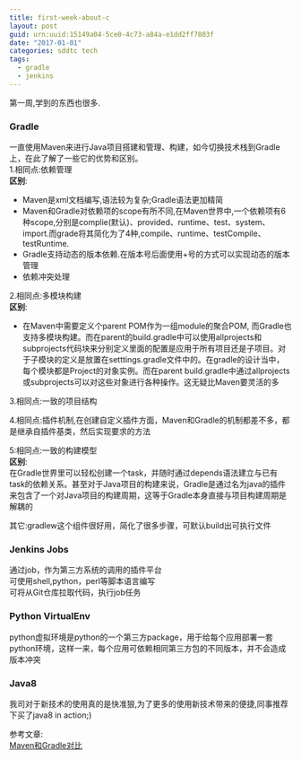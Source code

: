 ```yaml
---
title: first-week-about-c
layout: post
guid: urn:uuid:15149a04-5ce0-4c73-a84a-e1dd2ff7803f
date: "2017-01-01"
categories: sddtc tech
tags:
  - gradle
  - jenkins
---
```


第一周,学到的东西也很多.  

### Gradle  
  一直使用Maven来进行Java项目搭建和管理、构建，如今切换技术栈到Gradle上，在此了解了一些它的优势和区别。  
1.相同点:依赖管理   
**区别**:  
- Maven是xml文档编写,语法较为复杂;Gradle语法更加精简  
- Maven和Gradle对依赖项的scope有所不同,在Maven世界中,一个依赖项有6种scope,分别是complie(默认)、provided、runtime、test、system、import.而grade将其简化为了4种,compile、runtime、testCompile、testRuntime.  
- Gradle支持动态的版本依赖.在版本号后面使用+号的方式可以实现动态的版本管理  
- 依赖冲突处理  

2.相同点:多模块构建  
**区别**:  
- 在Maven中需要定义个parent POM作为一组module的聚合POM, 而Gradle也支持多模块构建。而在parent的build.gradle中可以使用allprojects和subprojects代码块来分别定义里面的配置是应用于所有项目还是子项目。对于子模块的定义是放置在setttings.gradle文件中的。在gradle的设计当中，每个模块都是Project的对象实例。而在parent build.gradle中通过allprojects或subprojects可以对这些对象进行各种操作。这无疑比Maven要灵活的多  

3.相同点:一致的项目结构  

4.相同点:插件机制,在创建自定义插件方面，Maven和Gradle的机制都差不多，都是继承自插件基类，然后实现要求的方法  

5:相同点:一致的构建模型  
**区别**:  
在Gradle世界里可以轻松创建一个task，并随时通过depends语法建立与已有task的依赖关系。甚至对于Java项目的构建来说，Gradle是通过名为java的插件来包含了一个对Java项目的构建周期，这等于Gradle本身直接与项目构建周期是解耦的

其它:gradlew这个组件很好用，简化了很多步骤，可默认build出可执行文件

### Jenkins Jobs  
通过job，作为第三方系统的调用的插件平台  
可使用shell,python，perl等脚本语言编写  
可将从Git仓库拉取代码，执行job任务  


### Python VirtualEnv  
python虚拟环境是python的一个第三方package，用于给每个应用部署一套python环境，这样一来，每个应用可依赖相同第三方包的不同版本，并不会造成版本冲突  


### Java8  
我司对于新技术的使用真的是快准狠,为了更多的使用新技术带来的便捷,同事推荐下买了java8 in action;)  



参考文章:  
[Maven和Gradle对比](http://www.importnew.com/18008.html)
